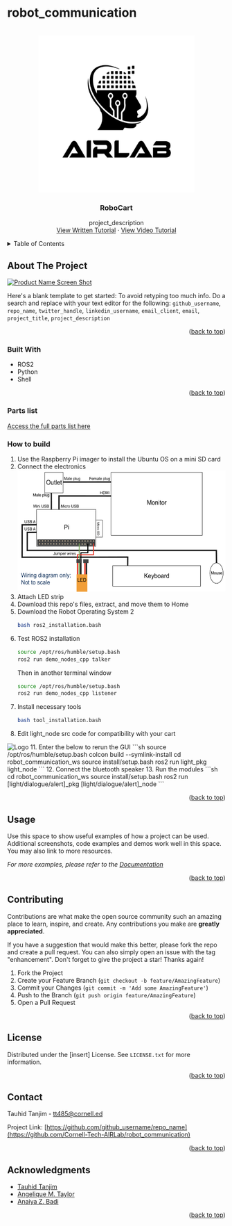 # robot_communication
<!-- PROJECT LOGO -->
<br />
<div align="center">
  <a href="https://airlab.cis.cornell.edu/">
    <img src="images/logo.png" alt="Logo" width="360" height="360">
  </a>

<h3 align="center">RoboCart</h3>

  <p align="center">
    project_description
    <br />
    <a href="https://github.com/github_username/repo_name">View Written Tutorial</a>
    ·
    <a href="https://github.com/github_username/repo_name/issues/new?labels=bug&template=bug-report---.md">View Video Tutorial</a>
  </p>
</div>



<!-- TABLE OF CONTENTS -->
<details>
  <summary>Table of Contents</summary>
  <ol>
    <li>
      <a href="#about-the-project">About The Project</a>
      <ul>
        <li><a href="#built-with">Built With</a></li>
      </ul>
    </li>
    <li>
      <a href="#getting-started">Getting Started</a>
      <ul>
        <li><a href="#prerequisites">Prerequisites</a></li>
        <li><a href="#installation">Installation</a></li>
      </ul>
    </li>
    <li><a href="#usage">Usage</a></li>
    <li><a href="#roadmap">Roadmap</a></li>
    <li><a href="#contributing">Contributing</a></li>
    <li><a href="#license">License</a></li>
    <li><a href="#contact">Contact</a></li>
    <li><a href="#acknowledgments">Acknowledgments</a></li>
  </ol>
</details>



<!-- ABOUT THE PROJECT -->
## About The Project

[![Product Name Screen Shot][product-screenshot]](https://example.com)

Here's a blank template to get started: To avoid retyping too much info. Do a search and replace with your text editor for the following: `github_username`, `repo_name`, `twitter_handle`, `linkedin_username`, `email_client`, `email`, `project_title`, `project_description`

<p align="right">(<a href="#readme-top">back to top</a>)</p>



### Built With

* ROS2
* Python
* Shell

<p align="right">(<a href="#readme-top">back to top</a>)</p>



<!-- GETTING STARTED -->
### Parts list
<a href="https://tinyurl.com/airlabparts">Access the full parts list here</a>

### How to build

1. Use the Raspberry Pi imager to install the Ubuntu OS on a mini SD card
2. Connect the electronics
   </br>
   <img src="images/diagram.png" alt="diagram" width="500" height="280">
4. Attach LED strip
5. Download this repo's files, extract, and move them to Home
6. Download the Robot Operating System 2
   ```sh
   bash ros2_installation.bash
   ```
7. Test ROS2 installation
   ```sh
   source /opt/ros/humble/setup.bash
   ros2 run demo_nodes_cpp talker
   ```
   Then in another terminal window
   ```sh
   source /opt/ros/humble/setup.bash
   ros2 run demo_nodes_cpp listener
   ```
9. Install necessary tools
   ```sh
   bash tool_installation.bash
   ```
10. Edit light_node src code for compatibility with your cart
<img src="images/code.png" alt="Logo" width="360" height="360">
11. Enter the below to rerun the GUI
    ```sh
    source /opt/ros/humble/setup.bash
    colcon build --symlink-install
    cd robot_communication_ws
    source install/setup.bash
    ros2 run light_pkg light_node
    ```
12. Connect the bluetooth speaker
13. Run the modules
    ```sh
    cd robot_communication_ws
    source install/setup.bash
    ros2 run [light/dialogue/alert]_pkg [light/dialogue/alert]_node
    ```
<p align="right">(<a href="#readme-top">back to top</a>)</p>



<!-- USAGE EXAMPLES -->
## Usage

Use this space to show useful examples of how a project can be used. Additional screenshots, code examples and demos work well in this space. You may also link to more resources.

_For more examples, please refer to the [Documentation](https://example.com)_

<p align="right">(<a href="#readme-top">back to top</a>)</p>

<!-- CONTRIBUTING -->
## Contributing

Contributions are what make the open source community such an amazing place to learn, inspire, and create. Any contributions you make are **greatly appreciated**.

If you have a suggestion that would make this better, please fork the repo and create a pull request. You can also simply open an issue with the tag "enhancement".
Don't forget to give the project a star! Thanks again!

1. Fork the Project
2. Create your Feature Branch (`git checkout -b feature/AmazingFeature`)
3. Commit your Changes (`git commit -m 'Add some AmazingFeature'`)
4. Push to the Branch (`git push origin feature/AmazingFeature`)
5. Open a Pull Request

<p align="right">(<a href="#readme-top">back to top</a>)</p>

<!-- LICENSE -->
## License

Distributed under the [insert] License. See `LICENSE.txt` for more information.

<p align="right">(<a href="#readme-top">back to top</a>)</p>



<!-- CONTACT -->
## Contact

Tauhid Tanjim - [tt485@cornell.ed](mailto:tt485@cornell.edu)

Project Link: [https://github.com/github_username/repo_name](https://github.com/Cornell-Tech-AIRLab/robot_communication)

<p align="right">(<a href="#readme-top">back to top</a>)</p>



<!-- ACKNOWLEDGMENTS -->
## Acknowledgments

* [Tauhid Tanjim](https://tanjim13.github.io/tauhidtanjim/)
* [Angelique M. Taylor](https://www.angeliquemtaylor.com/)
* [Anaiya Z. Badi](https://docs.google.com/document/d/1z2HB42OGzKS1NlbbgwKZfSXtgrfLyVLObFCGZabNTzU/edit?usp=sharing)

<p align="right">(<a href="#readme-top">back to top</a>)</p>



<!-- MARKDOWN LINKS & IMAGES -->
<!-- https://www.markdownguide.org/basic-syntax/#reference-style-links -->
[contributors-shield]: https://img.shields.io/github/contributors/github_username/repo_name.svg?style=for-the-badge
[contributors-url]: https://github.com/github_username/repo_name/graphs/contributors
[forks-shield]: https://img.shields.io/github/forks/github_username/repo_name.svg?style=for-the-badge
[forks-url]: https://github.com/github_username/repo_name/network/members
[stars-shield]: https://img.shields.io/github/stars/github_username/repo_name.svg?style=for-the-badge
[stars-url]: https://github.com/github_username/repo_name/stargazers
[issues-shield]: https://img.shields.io/github/issues/github_username/repo_name.svg?style=for-the-badge
[issues-url]: https://github.com/github_username/repo_name/issues
[license-shield]: https://img.shields.io/github/license/github_username/repo_name.svg?style=for-the-badge
[license-url]: https://github.com/github_username/repo_name/blob/master/LICENSE.txt
[linkedin-shield]: https://img.shields.io/badge/-LinkedIn-black.svg?style=for-the-badge&logo=linkedin&colorB=555
[linkedin-url]: https://linkedin.com/in/linkedin_username
[product-screenshot]: images/screenshot.png
[Next.js]: https://img.shields.io/badge/next.js-000000?style=for-the-badge&logo=nextdotjs&logoColor=white
[Next-url]: https://nextjs.org/
[React.js]: https://img.shields.io/badge/React-20232A?style=for-the-badge&logo=react&logoColor=61DAFB
[React-url]: https://reactjs.org/
[Vue.js]: https://img.shields.io/badge/Vue.js-35495E?style=for-the-badge&logo=vuedotjs&logoColor=4FC08D
[Vue-url]: https://vuejs.org/
[Angular.io]: https://img.shields.io/badge/Angular-DD0031?style=for-the-badge&logo=angular&logoColor=white
[Angular-url]: https://angular.io/
[Svelte.dev]: https://img.shields.io/badge/Svelte-4A4A55?style=for-the-badge&logo=svelte&logoColor=FF3E00
[Svelte-url]: https://svelte.dev/
[Laravel.com]: https://img.shields.io/badge/Laravel-FF2D20?style=for-the-badge&logo=laravel&logoColor=white
[Laravel-url]: https://laravel.com
[Bootstrap.com]: https://img.shields.io/badge/Bootstrap-563D7C?style=for-the-badge&logo=bootstrap&logoColor=white
[Bootstrap-url]: https://getbootstrap.com
[JQuery.com]: https://img.shields.io/badge/jQuery-0769AD?style=for-the-badge&logo=jquery&logoColor=white
[JQuery-url]: https://jquery.com 
